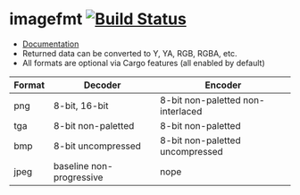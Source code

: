 # imagefmt  [![Build Status](https://travis-ci.org/lgvz/imagefmt.svg)](https://travis-ci.org/lgvz/imagefmt)

* [Documentation](http://lgvz.github.io/imagefmt/imagefmt/)
* Returned data can be converted to Y, YA, RGB, RGBA, etc.
* All formats are optional via Cargo features (all enabled by default)

| Format | Decoder                  | Encoder                           |
| ---    | ---                      | ---                               |
| png    | 8-bit, 16-bit            | 8-bit non-paletted non-interlaced |
| tga    | 8-bit non-paletted       | 8-bit non-paletted                |
| bmp    | 8-bit uncompressed       | 8-bit non-paletted uncompressed   |
| jpeg   | baseline non-progressive | nope                              |
